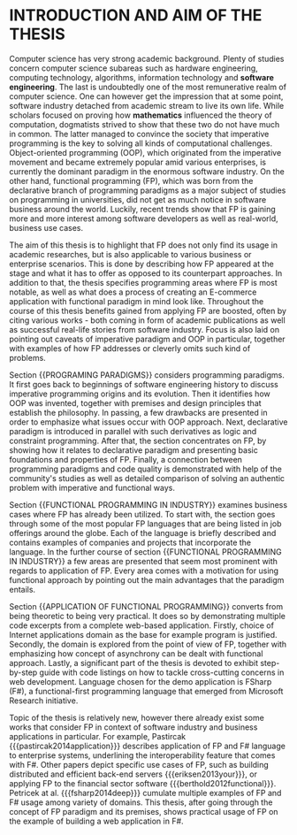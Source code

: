 INTRODUCTION AND AIM OF THE THESIS
==================================

Computer science has very strong academic background.
Plenty of studies concern computer science subareas such as hardware engineering, computing technology, algorithms, information technology and **software engineering**.
The last is undoubtedly one of the most remunerative realm of computer science.
One can however get the impression that at some point, software industry detached from academic stream to live its own life.
While scholars focused on proving how **mathematics** influenced the theory of computation, dogmatists strived to show that these two do not have much in common.
The latter managed to convince the society that imperative programming is the key to solving all kinds of computational challenges.
Object-oriented programming (OOP), which originated from the imperative movement and became extremely popular amid various enterprises, is currently the dominant paradigm in the enormous software industry.
On the other hand, functional programming (FP), which was born from the declarative branch of programming paradigms as a major subject of studies on programming in universities, did not get as much notice in software business around the world.
Luckily, recent trends show that FP is gaining more and more interest among software developers as well as real-world, business use cases.

The aim of this thesis is to highlight that FP does not only find its usage in academic researches, but is also applicable to various business or enterprise scenarios.
This is done by describing how FP appeared at the stage and what it has to offer as opposed to its counterpart approaches.
In addition to that, the thesis specifies programming areas where FP is most notable, as well as what does a process of creating an E-commerce application with functional paradigm in mind look like.
Throughout the course of this thesis benefits gained from applying FP are boosted, often by citing various works - both coming in form of academic publications as well as successful real-life stories from software industry.
Focus is also laid on pointing out caveats of imperative paradigm and OOP in particular, together with examples of how FP addresses or cleverly omits such kind of problems.

Section {{PROGRAMING PARADIGMS}} considers programming paradigms.
It first goes back to beginnings of software engineering history to discuss imperative programming origins and its evolution.
Then it identifies how OOP was invented, together with premises and design principles that establish the philosophy.
In passing, a few drawbacks are presented in order to emphasize what issues occur with OOP approach.
Next, declarative paradigm is introduced in parallel with such derivatives as logic and constraint programming.
After that, the section concentrates on FP, by showing how it relates to declarative paradigm and presenting basic foundations and properties of FP.
Finally, a connection between programming paradigms and code quality is demonstrated with help of the community's studies as well as detailed comparison of solving an authentic problem with imperative and functional ways.

Section {{FUNCTIONAL PROGRAMMING IN INDUSTRY}} examines business cases where FP has already been utilized.
To start with, the section goes through some of the most popular FP languages that are being listed in job offerings around the globe.
Each of the language is briefly described and contains examples of companies and projects that incorporate the language.
In the further course of section {{FUNCTIONAL PROGRAMMING IN INDUSTRY}} a few areas are presented that seem most prominent with regards to application of FP.
Every area comes with a motivation for using functional approach by pointing out the main advantages that the paradigm entails.

Section {{APPLICATION OF FUNCTIONAL PROGRAMMING}} converts from being theoretic to being very practical.
It does so by demonstrating multiple code excerpts from a complete web-based application.
Firstly, choice of Internet applications domain as the base for example program is justified.
Secondly, the domain is explored from the point of view of FP, together with emphasizing how concept of asynchrony can be dealt with functional approach.
Lastly, a significant part of the thesis is devoted to exhibit step-by-step guide with code listings on how to tackle cross-cutting concerns in web development.
Language chosen for the demo application is FSharp (F#), a functional-first programming language that emerged from Microsoft Research initiative.

Topic of the thesis is relatively new, however there already exist some works that consider FP in context of software industry and business applications in particular.
For example, Pastircak {{{pastircak2014application}}} describes application of FP and F# language to enterprise systems, underlining the interoperability feature that comes with F#.
Other papers depict specific use cases of FP, such as building distributed and efficient back-end servers {{{eriksen2013your}}}, or applying FP to the financial sector software {{{berthold2012functional}}}.
Petricek at al. {{{fsharp2014deep}}} cumulate multiple examples of FP and F# usage among variety of domains.
This thesis, after going through the concept of FP paradigm and its premises, shows practical usage of FP on the example of building a web application in F#.